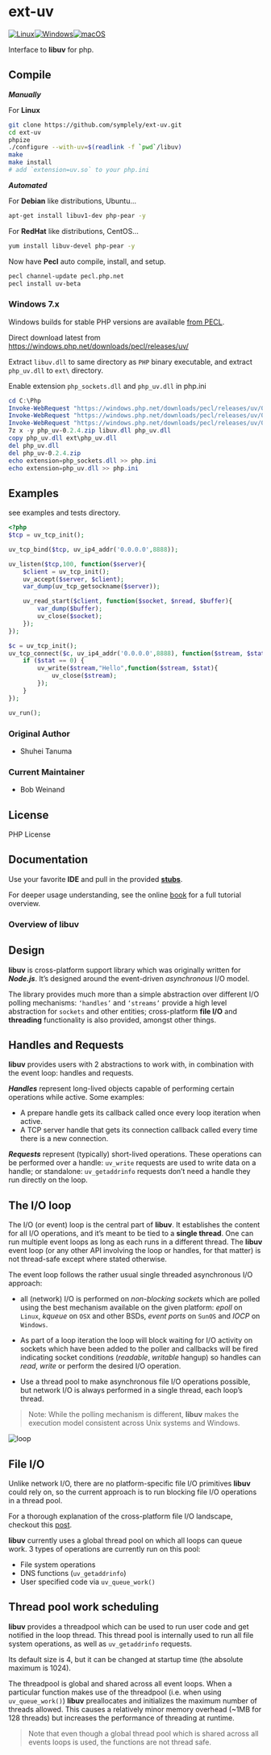 # ext-uv

[![Linux](https://github.com/symplely/ext-uv/actions/workflows/Linux.yml/badge.svg)](https://github.com/symplely/ext-uv/actions/workflows/Linux.yml)[![Windows](https://github.com/symplely/ext-uv/actions/workflows/Windows.yml/badge.svg)](https://github.com/symplely/ext-uv/actions/workflows/Windows.yml)[![macOS](https://github.com/symplely/ext-uv/actions/workflows/macOS.yml/badge.svg)](https://github.com/symplely/ext-uv/actions/workflows/macOS.yml)

Interface to **libuv** for php.

## Compile

___Manually___

For **Linux**

```bash
git clone https://github.com/symplely/ext-uv.git
cd ext-uv
phpize
./configure --with-uv=$(readlink -f `pwd`/libuv)
make
make install
# add `extension=uv.so` to your php.ini
```

___Automated___

For **Debian** like distributions, Ubuntu...

```bash
apt-get install libuv1-dev php-pear -y
```

For **RedHat** like distributions, CentOS...

```bash
yum install libuv-devel php-pear -y
```

Now have **Pecl** auto compile, install, and setup.

```bash
pecl channel-update pecl.php.net
pecl install uv-beta
```

### Windows 7.x

Windows builds for stable PHP versions are available [from PECL](https://pecl.php.net/package/uv).

Direct download latest from https://windows.php.net/downloads/pecl/releases/uv/

Extract `libuv.dll` to same directory as `PHP` binary executable, and extract `php_uv.dll` to `ext\` directory.

Enable extension `php_sockets.dll` and `php_uv.dll` in php.ini

```powershell
cd C:\Php
Invoke-WebRequest "https://windows.php.net/downloads/pecl/releases/uv/0.2.4/php_uv-0.2.4-7.2-ts-vc15-x64.zip" -OutFile "php_uv-0.2.4.zip"
Invoke-WebRequest "https://windows.php.net/downloads/pecl/releases/uv/0.2.4/php_uv-0.2.4-7.3-nts-vc15-x64.zip" -OutFile "php_uv-0.2.4.zip"
Invoke-WebRequest "https://windows.php.net/downloads/pecl/releases/uv/0.2.4/php_uv-0.2.4-7.4-ts-vc15-x64.zip" -OutFile "php_uv-0.2.4.zip"
7z x -y php_uv-0.2.4.zip libuv.dll php_uv.dll
copy php_uv.dll ext\php_uv.dll
del php_uv.dll
del php_uv-0.2.4.zip
echo extension=php_sockets.dll >> php.ini
echo extension=php_uv.dll >> php.ini
```

## Examples

see examples and tests directory.

````php
<?php
$tcp = uv_tcp_init();

uv_tcp_bind($tcp, uv_ip4_addr('0.0.0.0',8888));

uv_listen($tcp,100, function($server){
    $client = uv_tcp_init();
    uv_accept($server, $client);
    var_dump(uv_tcp_getsockname($server));

    uv_read_start($client, function($socket, $nread, $buffer){
        var_dump($buffer);
        uv_close($socket);
    });
});

$c = uv_tcp_init();
uv_tcp_connect($c, uv_ip4_addr('0.0.0.0',8888), function($stream, $stat){
    if ($stat == 0) {
        uv_write($stream,"Hello",function($stream, $stat){
            uv_close($stream);
        });
    }
});

uv_run();
````

### Original Author

* Shuhei Tanuma

### Current Maintainer

* Bob Weinand

## License

PHP License

## Documentation

Use your favorite **IDE** and pull in the provided [**stubs**](https://github.com/amphp/ext-uv/tree/master/stub).

For deeper usage understanding, see the online [book](https://nikhilm.github.io/uvbook/index.html) for a full tutorial overview.

### Overview of __libuv__

## Design

**libuv** is cross-platform support library which was originally written for __*Node.js*__. It’s designed around the event-driven _asynchronous_ I/O model.

The library provides much more than a simple abstraction over different I/O polling mechanisms: `‘handles’` and `‘streams’` provide a high level abstraction for `sockets` and other entities; cross-platform **file I/O** and **threading** functionality is also provided, amongst other things.

## Handles and Requests

**libuv** provides users with 2 abstractions to work with, in combination with the event loop: handles and requests.

__*Handles*__ represent long-lived objects capable of performing certain operations while active. Some examples:

* A prepare handle gets its callback called once every loop iteration when active.
* A TCP server handle that gets its connection callback called every time there is a new connection.

__*Requests*__ represent (typically) short-lived operations. These operations can be performed over a handle: `uv_write` requests are used to write data on a handle; or standalone: `uv_getaddrinfo` requests don’t need a handle they run directly on the loop.

## The I/O loop

The I/O (or event) loop is the central part of **libuv**. It establishes the content for all I/O operations, and it’s meant to be tied to a **single thread**. One can run multiple event loops as long as each runs in a different thread. The **libuv** event loop (or any other API involving the loop or handles, for that matter) is not thread-safe except where stated otherwise.

The event loop follows the rather usual single threaded asynchronous I/O approach:

* all (network) I/O is performed on _non-blocking sockets_ which are polled using the best mechanism available on the given platform: _epoll_ on `Linux`, _kqueue_ on `OSX` and other BSDs, _event ports_ on `SunOS` and _IOCP_ on `Windows`.

* As part of a loop iteration the loop will block waiting for I/O activity on sockets which have been added to the poller and callbacks will be fired indicating socket conditions (_readable_, _writable_ hangup) so handles can _read_, _write_ or perform the desired I/O operation.

* Use a thread pool to make asynchronous file I/O operations possible, but network I/O is always performed in a single thread, each loop’s thread.

>Note: While the polling mechanism is different, **libuv** makes the execution model consistent across Unix systems and Windows.

![loop][iteration]

## File I/O

Unlike network I/O, there are no platform-specific file I/O primitives **libuv** could rely on, so the current approach is to run blocking file I/O operations in a thread pool.

For a thorough explanation of the cross-platform file I/O landscape, checkout this [post](https://blog.libtorrent.org/2012/10/asynchronous-disk-io/).

**libuv** currently uses a global thread pool on which all loops can queue work. 3 types of operations are currently run on this pool:

* File system operations
* DNS functions (`uv_getaddrinfo`)
* User specified code via `uv_queue_work()`

## Thread pool work scheduling

**libuv** provides a threadpool which can be used to run user code and get notified in the loop thread. This thread pool is internally used to run all file system operations, as well as `uv_getaddrinfo` requests.

Its default size is 4, but it can be changed at startup time (the absolute maximum is 1024).

The threadpool is global and shared across all event loops. When a particular function makes use of the threadpool (i.e. when using `uv_queue_work()`) **libuv** preallocates and initializes the maximum number of threads allowed. This causes a relatively minor memory overhead (~1MB for 128 threads) but increases the performance of threading at runtime.

>Note that even though a global thread pool which is shared across all events loops is used, the functions are not thread safe.

[iteration]: http://docs.libuv.org/en/v1.x/_images/loop_iteration.png
